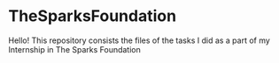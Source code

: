 # TheSparksFoundation
Hello!
This repository consists the files of the tasks I did as a part of my Internship in The Sparks Foundation
